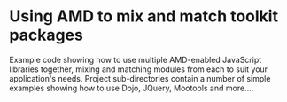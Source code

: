 Using AMD to mix and match toolkit packages
==

Example code showing how to use multiple AMD-enabled JavaScript libraries
together, mixing and matching modules from each to suit your application's 
needs. Project sub-directories contain a number of simple examples showing how 
to use Dojo, JQuery, Mootools and more....
